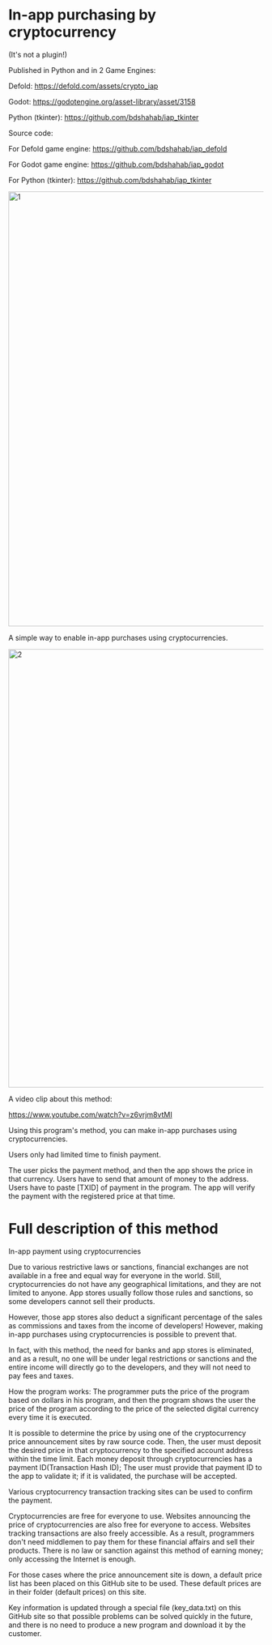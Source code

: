 # In-app purchasing by cryptocurrency

(It's not a plugin!)

Published in Python and in 2 Game Engines:

Defold: https://defold.com/assets/crypto_iap

Godot: https://godotengine.org/asset-library/asset/3158

Python (tkinter): https://github.com/bdshahab/iap_tkinter

Source code:

For Defold game engine: https://github.com/bdshahab/iap_defold

For Godot game engine: https://github.com/bdshahab/iap_godot

For Python (tkinter): https://github.com/bdshahab/iap_tkinter

<img width="859" alt="1" src="https://github.com/bdshahab/in-app-purchasing-by-crypto/assets/17976016/e7ee57fe-dc7a-401c-8395-848e584e5ec8">


A simple way to enable in-app purchases using cryptocurrencies.

<img width="866" alt="2" src="https://github.com/bdshahab/in-app-purchasing-by-crypto/assets/17976016/a019ad1c-8f7f-4c4a-a220-5c55add9323f">


A video clip about this method:

https://www.youtube.com/watch?v=z6vrjm8vtMI


Using this program's method, you can make in-app purchases using cryptocurrencies.


Users only had limited time to finish payment.

The user picks the payment method, and then the app shows the price in that currency. Users have to send that amount of money to the address. Users have to paste [TXID] of payment in the program. The app will verify the payment with the registered price at that time.

# Full description of this method

In-app payment using cryptocurrencies

Due to various restrictive laws or sanctions, financial exchanges are not available in a free and equal way for everyone in the world. Still, cryptocurrencies do not have any geographical limitations, and they are not limited to anyone. App stores usually follow those rules and sanctions, so some developers cannot sell their products.

However, those app stores also deduct a significant percentage of the sales as commissions and taxes from the income of developers! However, making in-app purchases using cryptocurrencies is possible to prevent that.

In fact, with this method, the need for banks and app stores is eliminated, and as a result, no one will be under legal restrictions or sanctions and the entire income will directly go to the developers, and they will not need to pay fees and taxes.

How the program works: The programmer puts the price of the program based on dollars in his program, and then the program shows the user the price of the program according to the price of the selected digital currency every time it is executed.

It is possible to determine the price by using one of the cryptocurrency price announcement sites by raw source code. Then, the user must deposit the desired price in that cryptocurrency to the specified account address within the time limit. Each money deposit through cryptocurrencies has a payment ID(Transaction Hash ID); The user must provide that payment ID to the app to validate it; if it is validated, the purchase will be accepted.

Various cryptocurrency transaction tracking sites can be used to confirm the payment.

Cryptocurrencies are free for everyone to use. Websites announcing the price of cryptocurrencies are also free for everyone to access. Websites tracking transactions are also freely accessible. As a result, programmers don't need middlemen to pay them for these financial affairs and sell their products. There is no law or sanction against this method of earning money; only accessing the Internet is enough.

For those cases where the price announcement site is down, a default price list has been placed on this GitHub site to be used. These default prices are in their folder (default prices) on this site.

Key information is updated through a special file (key_data.txt) on this GitHub site so that possible problems can be solved quickly in the future, and there is no need to produce a new program and download it by the customer.
